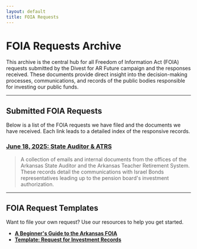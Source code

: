 ```yaml
---
layout: default
title: FOIA Requests
---
```


# FOIA Requests Archive

This archive is the central hub for all Freedom of Information Act (FOIA) requests submitted by the Divest for AR Future campaign and the responses received. These documents provide direct insight into the decision-making processes, communications, and records of the public bodies responsible for investing our public funds.

---

## Submitted FOIA Requests

Below is a list of the FOIA requests we have filed and the documents we have received. Each link leads to a detailed index of the responsive records.

<div class="document-grid">
  <div class="document-card">
    <h3><a href="../source-documents/FOIA-Response-ATRS-2025-06-18/" target="_blank">June 18, 2025: State Auditor & ATRS</a></h3>
    <blockquote>A collection of emails and internal documents from the offices of the Arkansas State Auditor and the Arkansas Teacher Retirement System. These records detail the communications with Israel Bonds representatives leading up to the pension board's investment authorization.</blockquote>
  </div>
</div>

---

## FOIA Request Templates

Want to file your own request? Use our resources to help you get started.

* **[A Beginner's Guide to the Arkansas FOIA](./arkansas-foia-guide.html)**
* **[Template: Request for Investment Records](./templates/request-for-investment-records.html)**
